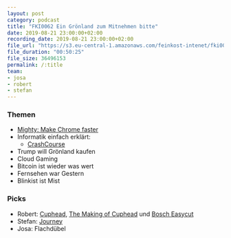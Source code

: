 ```yaml
---
layout: post
category: podcast
title: "FKI0062 Ein Grönland zum Mitnehmen bitte"
date: 2019-08-21 23:00:00+02:00
recording_date: 2019-08-21 23:00:00+02:00
file_url: "https://s3.eu-central-1.amazonaws.com/feinkost-intenet/fki0062.mp3"
file_duration: "00:50:25"
file_size: 36496153
permalink: /:title
team:
- josa
- robert
- stefan
---
```


### Themen

- [Mighty: Make Chrome faster](https://mightyapp.com)
- Informatik einfach erklärt:
    - [CrashCourse](https://www.youtube.com/user/crashcourse)
- Trump will Grönland kaufen
- Cloud Gaming
- Bitcoin ist wieder was wert
- Fernsehen war Gestern
- Blinkist ist Mist

### Picks
- Robert: [Cuphead](http://cupheadgame.com/), [The Making of Cuphead](https://www.youtube.com/watch?v=ujkFlNkXMu4) und [Bosch Easycut](https://www.bosch-do-it.com/gb/en/diy/tools/easycut-12-3165140830843-2577102.jsp)
- Stefan: [Journey](https://thatgamecompany.com/journey/)
- Josa: Flachdübel

